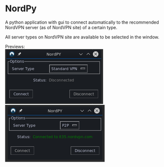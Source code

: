 # NordPy
A python application with gui to connect automatically to the recommended NordVPN server (as of NordVPN site) of a certain type.

All server types on NordVPN site are available to be selected in the window.

Previews:  
![Alt text](media/screenshots/screen01.png?raw=true "Preview")  
![Alt text](media/screenshots/screen02.png?raw=true "Preview")
